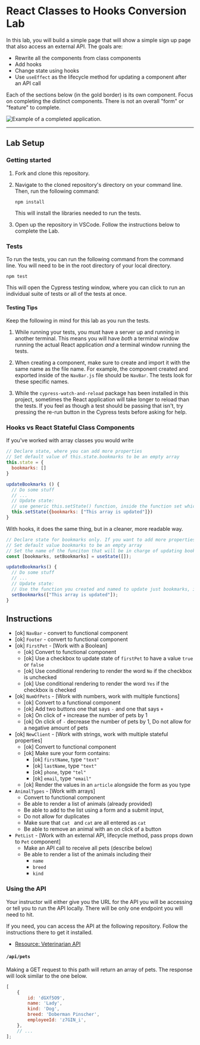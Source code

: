 # React Classes to Hooks Conversion Lab

In this lab, you will build a simple page that will show a simple sign up page that also access an external API. The goals are:

- Rewrite all the components from class components
- Add hooks
- Change state using hooks
- Use `useEffect` as the lifecycle method for updating a component after an API call

Each of the sections below (in the gold border) is its own component. Focus on completing the distinct components. There is not an overall "form" or "feature" to complete.

![Example of a completed application.](./assets/example2.png)

---

## Lab Setup

### Getting started

1. Fork and clone this repository.

1. Navigate to the cloned repository's directory on your command line. Then, run the following command:

   ```
   npm install
   ```

   This will install the libraries needed to run the tests.

1. Open up the repository in VSCode. Follow the instructions below to complete the Lab.

### Tests

To run the tests, you can run the following command from the command line. You will need to be in the root directory of your local directory.

```
npm test
```

This will open the Cypress testing window, where you can click to run an individual suite of tests or all of the tests at once.

#### Testing Tips

Keep the following in mind for this lab as you run the tests.

1. While running your tests, you must have a server up and running in another terminal. This means you will have _both_ a terminal window running the actual React application _and_ a terminal window running the tests.

1. When creating a component, make sure to create and import it with the same name as the file name. For example, the component created and exported inside of the `NavBar.js` file should be `NavBar`. The tests look for these specific names.

1. While the `cypress-watch-and-reload` package has been installed in this project, sometimes the React application will take longer to reload than the tests. If you feel as though a test should be passing that isn't, try pressing the re-run button in the Cypress tests before asking for help.

### Hooks vs React Stateful Class Components

If you've worked with array classes you would write

```js
// Declare state, where you can add more properties
// Set default value of this.state.bookmarks to be an empty array
this.state = {
  bookmarks: []
}

updateBookmarks () {
  // Do some stuff
  // ...
  // Update state:
  // use generic this.setState() function, inside the function set which property will be updated
  this.setState({bookmarks: ["This array is updated"]})
}
```

With hooks, it does the same thing, but in a cleaner, more readable way.

```js
// Declare state for bookmarks only. If you want to add more properties, you would create a new line and call useState() again.
// Set default value bookmarks to be an empty array
// Set the name of the funciton that will be in charge of updating bookmarks
const [bookmarks, setBookmarks] = useState([]);

updateBookmarks() {
  // Do some stuff
  // ...
  // Update state:
  // Use the function you created and named to update just bookmarks, if you have other properties to update, you would call their specific functions as well
  setBookmarks(["This array is updated"]);
}
```

## Instructions

- [ok] `NavBar` - convert to functional component
- [ok] `Footer` - convert to functional component
- [ok] `FirstPet` - [Work with a Boolean]
  - [ok] Convert to functional component
  - [ok] Use a checkbox to update state of `firstPet` to have a value `true` or `false`
  - [ok] Use conditional rendering to render the word `No` if the checkbox is unchecked
  - [ok] Use conditional rendering to render the word `Yes` if the checkbox is checked
- [ok] `NumOfPets` - [Work with numbers, work with multiple functions]
  - [ok] Convert to a functional component
  - [ok] Add two buttons one that says `-` and one that says `+`
  - [ok] On click of `+` increase the number of pets by 1
  - [ok] On click of `-` decrease the number of pets by 1, Do not allow for a negative amount of pets
- [ok] `NewClient` - [Work with strings, work with multiple stateful properties]
  - [ok] Convert to functional component
  - [ok] Make sure your form contains:
    - [ok] `firstName`, type `"text"`
    - [ok] `lastName`, type `"text"`
    - [ok] `phone`, type `"tel"`
    - [ok] `email`, type `"email"`
  - [ok] Render the values in an `article` alongside the form as you type
- `AnimalTypes` - [Work with arrays]
  - Convert to functional component
  - Be able to render a list of animals (already provided)
  - Be able to add to the list using a form and a submit input,
  - Do not allow for duplicates
  - Make sure that `cat ` and `cat` are all entered as `cat`
  - Be able to remove an animal with an on click of a button
- `PetList` - [Work with an external API, lifecycle method, pass props down to `Pet` component]
  - Make an API call to receive all pets (describe below)
  - Be able to render a list of the animals including their
    - `name`
    - `breed`
    - `kind`

### Using the API

Your instructor will either give you the URL for the API you will be accessing or tell you to run the API locally. There will be only one endpoint
you will need to hit.

If you need, you can access the API at the following repository. Follow the instructions there to get it installed.

- [Resource: Veterinarian API](https://github.com/joinpursuit/resource-veterinarian-api)

#### `/api/pets`

Making a GET request to this path will return an array of pets. The response will look similar to the one below.

```js
[
	{
		id: 'dGXf5O9',
		name: 'Lady',
		kind: 'Dog',
		breed: 'Doberman Pinscher',
		employeeId: 'z7GIN_i',
	},
	// ...
];
```
